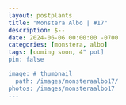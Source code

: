 ```yaml
---
layout: postplants
title: "Monstera Albo | #17"
description: $--
date: 2024-06-06 00:00:00 -0700
categories: [monstera, albo]
tags: [coming soon, 4" pot]
pin: false

image: # thumbnail
  path: /images/monsteraalbo17/
photos: /images/monsteraalbo17
---
```

